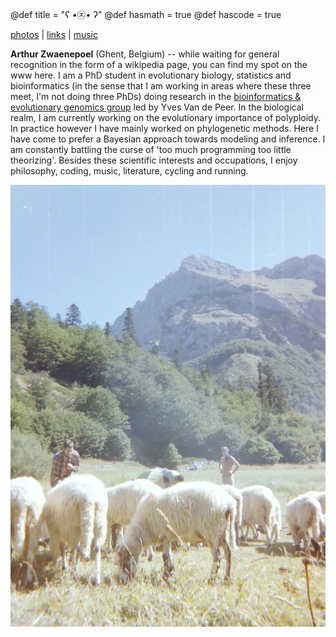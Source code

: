 @def title = "ʕ •㉨• ʔ"
@def hasmath = true
@def hascode = true

[photos](/pages/photos) |
[links](/pages/links) |
[music](/pages/mu)

**Arthur Zwaenepoel** (Ghent, Belgium) -- while waiting for general recognition
in the form of a wikipedia page, you can find my spot on the www here. I am a
PhD student in evolutionary biology, statistics and bioinformatics (in the
sense that I am working in areas where these three meet, I'm not doing three
PhDs) doing research in the [bioinformatics & evolutionary genomics
group](https://www.vandepeerlab.org/) led by Yves Van de Peer. In the
biological realm, I am currently working on the evolutionary importance of
polyploidy. In practice however I have mainly worked on phylogenetic methods.
Here I have come to prefer a Bayesian approach towards modeling and inference.
I am constantly battling the curse of 'too much programming too little
theorizing'.  Besides these scientific interests and occupations, I enjoy
philosophy, coding, music, literature, cycling and running.

![](/assets/schapen.jpg)
